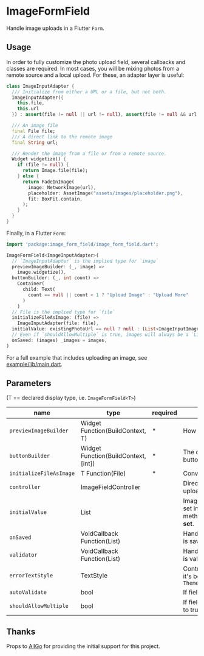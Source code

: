 # ImageFormField

Handle image uploads in a Flutter `Form`.

## Usage

In order to fully customize the photo upload field, several callbacks and classes are required. In most cases, you will be mixing photos from a remote source and a local upload. For these, an adapter layer is useful:

```dart
class ImageInputAdapter {
  /// Initialize from either a URL or a file, but not both.
  ImageInputAdapter({
    this.file,
    this.url
  }) : assert(file != null || url != null), assert(file != null && url == null), assert(file == null && url != null);

  /// An image file
  final File file;
  /// A direct link to the remote image
  final String url;

  /// Render the image from a file or from a remote source.
  Widget widgetize() {
    if (file != null) {
      return Image.file(file);
    } else {
      return FadeInImage(
        image: NetworkImage(url),
        placeholder: AssetImage("assets/images/placeholder.png"),
        fit: BoxFit.contain,
      );
    }
  }
}
```

Finally, in a Flutter `Form`:

```dart
import 'package:image_form_field/image_form_field.dart';

ImageFormField<ImageInputAdapter>(
  // `ImageInputAdapter` is the implied type for `image`
  previewImageBuilder: (_, image) =>
    image.widgetize(),
  buttonBuilder: (_, int count) =>
    Container(
      child: Text(
        count == null || count < 1 ? "Upload Image" : "Upload More"
      )
    )
  // File is the implied type for `file`
  initializeFileAsImage: (file) =>
    ImageInputAdapter(file: file),
  initialValue: existingPhotoUrl == null ? null : (List<ImageInputImageAdapter>()..add(ImageInputImageAdapter(url: existingPhotoUrl))),
  // Even if `shouldAllowMultiple` is true, images will always be a `List` of the declared type (i.e. `ImageInputAdater`).
  onSaved: (images) _images = images,
)
```

For a full example that includes uploading an image, see [example/lib/main.dart](example/lib/main.dart).

## Parameters

(T == declared display type, i.e. `ImageFormField<T>`)

| name | type | required | description |
|---|---|---|---|
| `previewImageBuilder` | Widget Function(BuildContext, T) | * | How the image is rendered below the upload button |
| `buttonBuilder` | Widget Function(BuildContext, [int]) | * | The display of the button. **Do not use `FlatButton`**; the button is already wrapped in a `GestureRecognizer` |
| `initializeFileAsImage` | T Function(File) | * | Convert an upload to the adapter class |
| `controller` | ImageFieldController | | Direct access to the images currently displayed or uploaded |
| `initialValue` | List<T> | | Images displayed on initial render; if `initialValue` is set in `initState` or by some other non-pass through method, **do not render the field until the value is set**. |
| `onSaved` | VoidCallback Function(List<T>) | | Handle the uploaded/remote images when the form is saved |
| `validator` | VoidCallback Function(List<T>) | | Handle the uploaded/remote images when the form is validated |
| `errorTextStyle` | TextStyle | | Control how text display when field is invalid; often it's best to use `Theme.of(context).inputDecorationTheme.errorStyle` |
| `autoValidate` | bool | | If field should autovalidate (defaults to false) |
| `shouldAllowMultiple` | bool | | If field permits more than one image upload (defaults to true) |

## Thanks

Props to [AllGo](https://www.canweallgo.com/) for providing the initial support for this project.
